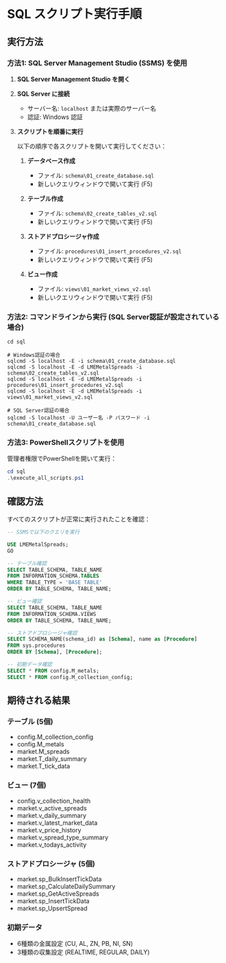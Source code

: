 # SQL スクリプト実行手順

## 実行方法

### 方法1: SQL Server Management Studio (SSMS) を使用

1. **SQL Server Management Studio を開く**

2. **SQL Server に接続**
   - サーバー名: `localhost` または実際のサーバー名
   - 認証: Windows 認証

3. **スクリプトを順番に実行**

   以下の順序で各スクリプトを開いて実行してください：

   1. **データベース作成**
      - ファイル: `schema\01_create_database.sql`
      - 新しいクエリウィンドウで開いて実行 (F5)

   2. **テーブル作成**
      - ファイル: `schema\02_create_tables_v2.sql`
      - 新しいクエリウィンドウで開いて実行 (F5)

   3. **ストアドプロシージャ作成**
      - ファイル: `procedures\01_insert_procedures_v2.sql`
      - 新しいクエリウィンドウで開いて実行 (F5)

   4. **ビュー作成**
      - ファイル: `views\01_market_views_v2.sql`
      - 新しいクエリウィンドウで開いて実行 (F5)

### 方法2: コマンドラインから実行 (SQL Server認証が設定されている場合)

```batch
cd sql

# Windows認証の場合
sqlcmd -S localhost -E -i schema\01_create_database.sql
sqlcmd -S localhost -E -d LMEMetalSpreads -i schema\02_create_tables_v2.sql
sqlcmd -S localhost -E -d LMEMetalSpreads -i procedures\01_insert_procedures_v2.sql
sqlcmd -S localhost -E -d LMEMetalSpreads -i views\01_market_views_v2.sql

# SQL Server認証の場合
sqlcmd -S localhost -U ユーザー名 -P パスワード -i schema\01_create_database.sql
```

### 方法3: PowerShellスクリプトを使用

管理者権限でPowerShellを開いて実行：

```powershell
cd sql
.\execute_all_scripts.ps1
```

## 確認方法

すべてのスクリプトが正常に実行されたことを確認：

```sql
-- SSMSで以下のクエリを実行

USE LMEMetalSpreads;
GO

-- テーブル確認
SELECT TABLE_SCHEMA, TABLE_NAME 
FROM INFORMATION_SCHEMA.TABLES 
WHERE TABLE_TYPE = 'BASE TABLE'
ORDER BY TABLE_SCHEMA, TABLE_NAME;

-- ビュー確認
SELECT TABLE_SCHEMA, TABLE_NAME 
FROM INFORMATION_SCHEMA.VIEWS
ORDER BY TABLE_SCHEMA, TABLE_NAME;

-- ストアドプロシージャ確認
SELECT SCHEMA_NAME(schema_id) as [Schema], name as [Procedure]
FROM sys.procedures
ORDER BY [Schema], [Procedure];

-- 初期データ確認
SELECT * FROM config.M_metals;
SELECT * FROM config.M_collection_config;
```

## 期待される結果

### テーブル (5個)
- config.M_collection_config
- config.M_metals
- market.M_spreads
- market.T_daily_summary
- market.T_tick_data

### ビュー (7個)
- config.v_collection_health
- market.v_active_spreads
- market.v_daily_summary
- market.v_latest_market_data
- market.v_price_history
- market.v_spread_type_summary
- market.v_todays_activity

### ストアドプロシージャ (5個)
- market.sp_BulkInsertTickData
- market.sp_CalculateDailySummary
- market.sp_GetActiveSpreads
- market.sp_InsertTickData
- market.sp_UpsertSpread

### 初期データ
- 6種類の金属設定 (CU, AL, ZN, PB, NI, SN)
- 3種類の収集設定 (REALTIME, REGULAR, DAILY)